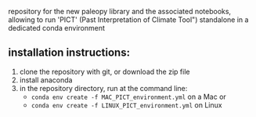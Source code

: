 repository for the new paleopy library and the associated notebooks, allowing to run 'PICT' (Past Interpretation of Climate Tool") standalone in 
a dedicated conda environment

## installation instructions: 

1) clone the repository with git, or download the zip file 
2) install anaconda 
3) in the repository directory, run at the command line: 
	+ `conda env create -f MAC_PICT_environment.yml` on a Mac 
	or 
	+ `conda env create -f LINUX_PICT_environment.yml` on Linux 


